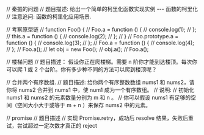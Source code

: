 // 秦振的问题
// 题目描述: 给出一个简单的柯里化函数实现实例  --- 函数的柯里化
// 注意追问: 函数的柯里化应用场景.



// 考察原型链
// function Foo() {
//     Foo.a = function () {
//       console.log(1);
//     };
//     this.a = function () {
//       console.log(2);
//     };
//   }
//   Foo.prototype.a = function () {
//     console.log(3);
//   };
//   Foo.a = function () {
//     console.log(4);
//   };
//   Foo.a();
//   let obj = new Foo();
//   obj.a();
//   Foo.a();

// 楼梯问题
// 题目描述： 假设你正在爬楼梯。需要 n 阶你才能到达楼顶。每次你可以爬 1 或 2 个台阶。你有多少种不同的方法可以爬到楼顶呢？


// 合并两个有序数组.
// 题目描述: 给你两个有序整数数组 nums1 和 nums2，请你将 nums2 合并到 nums1 中，使 num1 成为一个有序数组。
// 说明:
// 初始化 nums1 和 nums2 的元素数量分别为 m 和 n 。
// 你可以假设 nums1 有足够的空间（空间大小大于或等于 m + n ）来保存 nums2 中的元素。



// promise
// 题目描述
// 实现 Promise.retry，成功后 resolve 结果，失败后重试，尝试超过一定次数才真正的 reject